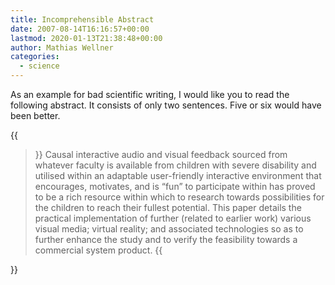 ```yaml
---
title: Incomprehensible Abstract
date: 2007-08-14T16:16:57+00:00
lastmod: 2020-01-13T21:38:48+00:00
author: Mathias Wellner
categories:
  - science
---
```

As an example for bad scientific writing, I would like you to read the following abstract. It consists of only two sentences. Five or six would have been better.

<!--more-->

{{<blockquote>}}
Causal interactive audio and visual feedback sourced from whatever faculty is available from children with severe disability and utilised within an adaptable user-friendly interactive environment that encourages, motivates, and is “fun” to participate within has proved to be a rich resource within which to research towards possibilities for the children to reach their fullest potential. This paper details the practical implementation of further (related to earlier work) various visual media; virtual reality; and associated technologies so as to further enhance the study and to verify the feasibility towards a commercial system product.
{{</blockquote>}}